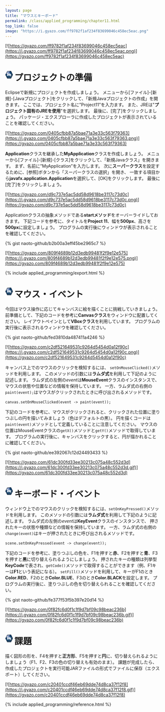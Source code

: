 ```yaml
---
layout: page
title: "マウスとキーボード"
permalink: /class/applied_programming/chapter11.html
top_link: false
image: "https://i.gyazo.com/ff9782f1af234f83699046c458ec5eac.png"
---
```


[![https://gyazo.com/ff9782f1af234f83699046c458ec5eac](https://i.gyazo.com/ff9782f1af234f83699046c458ec5eac.png)](https://gyazo.com/ff9782f1af234f83699046c458ec5eac)

# <img style="margin-right:5px;margin-bottom:7px" src="/favicon/favicon-25x25.png">プロジェクトの準備

Eclipseで新規にプロジェクトを作成しましょう。
メニューから[ファイル]-[新規]-[Javaプロジェクト]をクリックして、「新規Javaプロジェクトの作成」を開きます。
ここでは、プロジェクト名に”Project11”を入力ます。
また、JREは"**プロジェクト固有のJREを使用**"を選択します。
最後に、[完了]をクリックしましょう。
パッケージ・エクスプローラに作成したプロジェクトが表示されていることを確認してください。

<!--[![https://gyazo.com/92c204aaa4d46746026edba88b722ed7](https://i.gyazo.com/92c204aaa4d46746026edba88b722ed7.png)](https://gyazo.com/92c204aaa4d46746026edba88b722ed7)-->

[![https://gyazo.com/0405cfbb87a5bae71a3e33c563f79363](https://i.gyazo.com/0405cfbb87a5bae71a3e33c563f79363.png)](https://gyazo.com/0405cfbb87a5bae71a3e33c563f79363)

**Application**クラスを継承した**MyApplication**クラスを作成しましょう。
メニューから[ファイル]-[新規]-[クラス]をクリックして、「新規Javaクラス」を開きます。 まず、名前に”MyApplication”を入力します。
次に**スーパークラス**を設定するために、[参照]ボタンから「スーパークラスの選択」を開き、
一致する項目から**javafx.application.Application**を選択して、[OK]をクリックします。
最後に[完了]をクリックしましょう。

[![https://gyazo.com/d9c737e5ac5dd58d9618be3117c73d0c](https://i.gyazo.com/d9c737e5ac5dd58d9618be3117c73d0c.png)](https://gyazo.com/d9c737e5ac5dd58d9618be3117c73d0c)

Applicationクラスの抽象メソッドである**startメソッド**をオーバーライドしておきます。
下記コードを参考に、タイトルを**Project 11**、幅を**500px**、高さを**500px**に設定しましょう。
プログラムの実行後にウィンドウが表示されることを確認してください。

{% gist naoto-github/b2b00a3eff45be2965c7 %}

[![https://gyazo.com/809f4689b12d3edb99481f2f9e12e575](https://i.gyazo.com/809f4689b12d3edb99481f2f9e12e575.png)](https://gyazo.com/809f4689b12d3edb99481f2f9e12e575)

{% include applied_programming/export.html %}

# <img style="margin-right:5px;margin-bottom:7px" src="/favicon/favicon-25x25.png">マウス・イベント

今回はマウス操作に応じてキャンバスに絵を描くことに挑戦していきましょう。
前準備として、下記のコードを参考に**Canvasクラス**をウィンドウに配置してください。
レイアウトペインとして**VBoxクラス**を利用しています。
プログラムの実行後に表示されるウィンドウを確認してください。

{% gist naoto-github/fed3810da487411a4246 %}

[![https://gyazo.com/c2df521649531c9264d5454d0a12f90c](https://i.gyazo.com/c2df521649531c9264d5454d0a12f90c.png)](https://gyazo.com/c2df521649531c9264d5454d0a12f90c)

キャンバス上でのマウスのクリックを検知するには、
`setOnMouseClicked()`メソッドを利用します。
このメソッドの引数には**ラムダ式**を利用して下記のように記述します。
ラムダ式の左側の*event*は**MouseEvent**クラスのインスタンスで、
マウスの状態や位置などの情報を保持しています。
一方、ラムダ式の右側の`paint(event);`はマウスがクリックされたときに呼び出されるメソッドです。

    canvas.setOnMouseClicked(event -> paint(event));

下記のコードを参考に、マウスがクリックされると、クリックされた位置に塗りつぶしの円を描いてみましょう（色はデフォルトの黒）。
円を描くコードは`paint(event)`メソッドとして定義していることに注意してください。
マウスの位置はMouseEventクラスの`getX()`メソッドと`getY()`メソッドで取得しています。
プログラムの実行後に、キャンバスをクリックすると、円が描かれることに確認してください。

{% gist naoto-github/ee392067c12d24493433 %}

<!--[![https://gyazo.com/1d3a628d1aa9264f0abcdee6d631d204](https://i.gyazo.com/1d3a628d1aa9264f0abcdee6d631d204.gif)](https://gyazo.com/1d3a628d1aa9264f0abcdee6d631d204)-->

[![https://gyazo.com/61dc300fd33ee30213c075a48c552d3d](https://i.gyazo.com/61dc300fd33ee30213c075a48c552d3d.gif)](https://gyazo.com/61dc300fd33ee30213c075a48c552d3d)

# <img style="margin-right:5px;margin-bottom:7px" src="/favicon/favicon-25x25.png">キーボード・イベント

ウィンドウ上でのマウスのクリックを検知するには、`setOnKeyPressed()`メソッドを利用します。
このメソッドの引数には**ラムダ式**を利用して下記のように記述します。
ラムダ式の左側の*event*は**KeyEvent**クラスのインスタンスで、
押されたキーの状態や種類などの情報を保持しています。
一方、ラムダ式の右側の`change(event)`はキーが押されたときに呼び出されるメソッドです。

    scene.setOnKeyPressed(event -> change(event));

下記のコードを参考に、塗りつぶしの色を、F1を押すと**赤**、F2を押すと**青**、F3を押すと**黒**に切り替えられるようにしましょう。
押されたキーの種類は列挙型**KeyCode**で表され、`getCode()`メソッドで取得することができます（例、F1キーは**F1**という表記になる）。
`setFill()`メソッドを利用して、キーがF1のとき**Color.RED**、F2のとき**Color.BLUE**、F3のとき**Color.BLACK**を設定します。
プログラムの実行後に、塗りつぶしの色を切り替えられることを確認してください。

{% gist naoto-github/fe377f53f5b397e20d14 %}

<!--[![https://gyazo.com/0528631ecff5c67e071ef51c18a87e08](https://i.gyazo.com/0528631ecff5c67e071ef51c18a87e08.gif)](https://gyazo.com/0528631ecff5c67e071ef51c18a87e08)-->

[![https://gyazo.com/0f82fc6d0f1c1f9d7bf09c98beac236b](https://i.gyazo.com/0f82fc6d0f1c1f9d7bf09c98beac236b.gif)](https://gyazo.com/0f82fc6d0f1c1f9d7bf09c98beac236b)

# <img style="margin-right:5px;margin-bottom:7px" src="/favicon/favicon-25x25.png">課題

描く図形の形を、F4を押すと**正方形**、F5を押すと**円**に、切り替えられるようにしましょう（F1、F2、F3の色の切り替えも有効のまま）。
課題が完成したら、作成したプロジェクトを実行可能JARファイルの形式でファイルに保存（エクスポート）してください。

<!--[![https://gyazo.com/45e2e3b936116e60abb65889e0c6129c](https://i.gyazo.com/45e2e3b936116e60abb65889e0c6129c.gif)](https://gyazo.com/45e2e3b936116e60abb65889e0c6129c)-->

[![https://gyazo.com/c20401ccdf46eb69dde74d8ca37f12f8](https://i.gyazo.com/c20401ccdf46eb69dde74d8ca37f12f8.gif)](https://gyazo.com/c20401ccdf46eb69dde74d8ca37f12f8)

{% include applied_programming/reference.html %}
